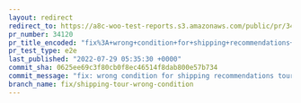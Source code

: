 ```yaml
---
layout: redirect
redirect_to: https://a8c-woo-test-reports.s3.amazonaws.com/public/pr/34120/e2e/index.html
pr_number: 34120
pr_title_encoded: "fix%3A+wrong+condition+for+shipping+recommendations+tour+step"
pr_test_type: e2e
last_published: "2022-07-29 05:35:30 +0000"
commit_sha: 0625ee69c3f80cb0f8ec46514f8dab800e57b734
commit_message: "fix: wrong condition for shipping recommendations tour step"
branch_name: fix/shipping-tour-wrong-condition
---
```

